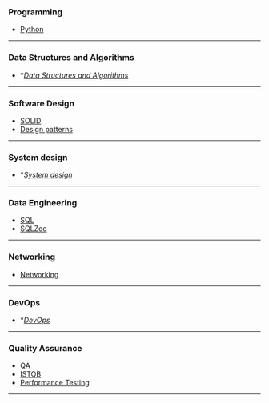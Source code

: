 ### Programming
- [Python](programming/python/python.md)
- ---
### Data Structures and Algorithms
- **[Data Structures and Algorithms](data-structures-and-algorithms/data_structures.md)*
- ---
### Software Design
- [SOLID](software-design/solid.md)
- [Design patterns](software-design/design_patterns.md)
- ---
### System design
- **[System design](system-design/system_design.md)*
- ---
### Data Engineering
- [SQL](data-engineering/sql.md)
- [SQLZoo](data-engineering/sql-zoo.md)
- ---
### Networking
- [Networking](networking/networking.md)
- ---
### DevOps
- **[DevOps](devops/devops.md)*
- ---
### Quality Assurance
- [QA](qauality-assurance/qa.md)
- [ISTQB](qauality-assurance/istqb.md)
- [Performance Testing](qauality-assurance/performance-testing.md)
- ---